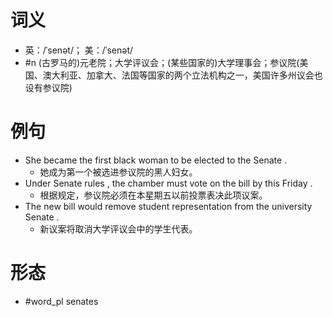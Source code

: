 # 词义
- 英：/ˈsenət/； 美：/ˈsenət/
- #n (古罗马的)元老院；大学评议会；(某些国家的)大学理事会；参议院(美国、澳大利亚、加拿大、法国等国家的两个立法机构之一，美国许多州议会也设有参议院)
# 例句
- She became the first black woman to be elected to the Senate .
	- 她成为第一个被选进参议院的黑人妇女。
- Under Senate rules , the chamber must vote on the bill by this Friday .
	- 根据规定，参议院必须在本星期五以前投票表决此项议案。
- The new bill would remove student representation from the university Senate .
	- 新议案将取消大学评议会中的学生代表。
# 形态
- #word_pl senates
